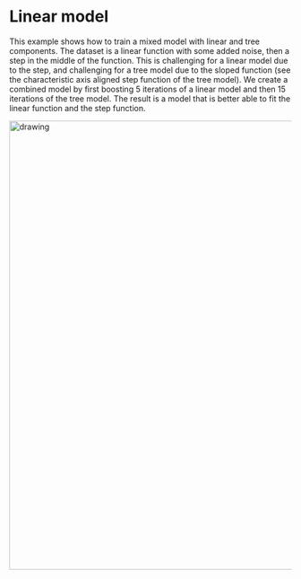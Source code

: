 # Linear model
This example shows how to train a mixed model with linear and tree components. The dataset is a linear function with some added noise, then a step in the middle of the function. This is challenging for a linear model due to the step, and challenging for a tree model due to the sloped function (see the characteristic axis aligned step function of the tree model). We create a combined model by first boosting 5 iterations of a linear model and then 15 iterations of the tree model. The result is a model that is better able to fit the linear function and the step function.

<img src="linear_model.png" alt="drawing" width="800"/>
